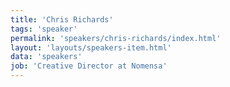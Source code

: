 ```yaml
---
title: 'Chris Richards'
tags: 'speaker'
permalink: 'speakers/chris-richards/index.html'
layout: 'layouts/speakers-item.html'
data: 'speakers'
job: 'Creative Director at Nomensa'
---
```

